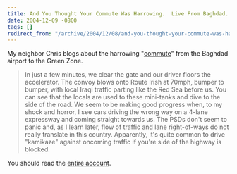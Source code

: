```yaml
---
title: And You Thought Your Commute Was Harrowing.  Live From Baghdad...
date: 2004-12-09 -0800
tags: []
redirect_from: "/archive/2004/12/08/and-you-thought-your-commute-was-harrowing-live-from-baghdad.aspx/"
---
```


My neighbor Chris blogs about the harrowing
"[commute](http://serjak.blogspot.com/2004/12/commute.html)" from the
Baghdad airport to the Green Zone.

> In just a few minutes, we clear the gate and our driver floors the
> accelerator. The convoy blows onto Route Irish at 70mph, bumper to
> bumper, with local Iraqi traffic parting like the Red Sea before us.
> You can see that the locals are used to these mini-tanks and dive to
> the side of the road. We seem to be making good progress when, to my
> shock and horror, I see cars driving the wrong way on a 4-lane
> expressway and coming straight towards us. The PSDs don't seem to
> panic and, as I learn later, flow of traffic and lane right-of-ways do
> not really translate in this country. Apparently, it's quite common to
> drive "kamikaze" against oncoming traffic if you're side of the
> highway is blocked.

You should read the [entire
account](http://serjak.blogspot.com/2004/12/commute.html).

